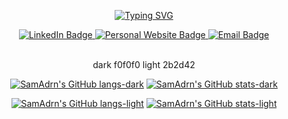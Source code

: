 <p align="center">
  <a href="https://git.io/typing-svg" target="_blank"><img src="http://readme-typing-svg.herokuapp.com?font=Consolas&size=30&duration=2000&pause=1000&color=F7872F&center=true&vCenter=true&width=435&height=50&lines=I'm+Samuel+Kosasih;Welcome+to+my+GitHub" alt="Typing SVG" /></a>
</p>

<div align="center">
  <a href="https://www.linkedin.com/in/samkosasih/" target="_blank">
    <img src="https://img.shields.io/badge/LinkedIn-blue?style=for-the-badge&logo=linkedin&logoColor=white" alt="LinkedIn Badge"/>
  </a>
  <a href="https://samadrn.github.io/ePortfolio/" target="_blank">
    <img src="https://img.shields.io/badge/Personal%20Website-orange?style=for-the-badge" alt="Personal Website Badge"/>
  </a>
  <a href="mailto:samadrianko@gmail.com" target="_blank">
    <img src="https://img.shields.io/badge/Email%20Me-red?style=for-the-badge&logo=gmail&logoColor=white" alt="Email Badge"/>
  </a>
</div>

<br>

<div align="center">

dark f0f0f0
light 2b2d42
  

[![SamAdrn's GitHub langs-dark](https://github-readme-stats.vercel.app/api/top-langs?username=SamAdrn&title_color=ff8300&text_color=2b2d42&bg_color=0E11170&hide_border=true&hide_progress=true&langs_count=10&custom_title=Languages%20%20Used&hide=CSS,Shell#gh-dark-mode-only)](https://github.com/anuraghazra/github-readme-stats#gh-dark-mode-only)
[![SamAdrn's GitHub stats-dark](https://github-readme-stats.vercel.app/api?username=samadrn&hide_border=true&bg_color=0E11170&title_color=ff8300&text_color=2b2d42&include_all_commits=true&show_icons=true&icon_color=fbb040&hide=stars,contribs&custom_title=My%20GitHub%20Stats#gh-dark-mode-only)](https://github.com/anuraghazra/github-readme-stats#gh-dark-mode-only)

[![SamAdrn's GitHub langs-light](https://github-readme-stats.vercel.app/api/top-langs?username=SamAdrn&theme=default&title_color=ff8300&text_color=2b2d42&bg_color=0E11170&hide_border=true&hide_progress=true&langs_count=10&custom_title=Languages%20%20Used&hide=CSS,Shell#gh-light-mode-only)](https://github.com/anuraghazra/github-readme-stats#gh-light-mode-only)
[![SamAdrn's GitHub stats-light](https://github-readme-stats.vercel.app/api?username=samadrn&hide_border=true&bg_color=0E11170&title_color=ff8300&text_color=2b2d42&include_all_commits=true&show_icons=true&icon_color=fbb040&hide=stars,contribs&custom_title=My%20GitHub%20Stats#gh-light-mode-only)](https://github.com/anuraghazra/github-readme-stats#gh-light-mode-only)
  
</div>
